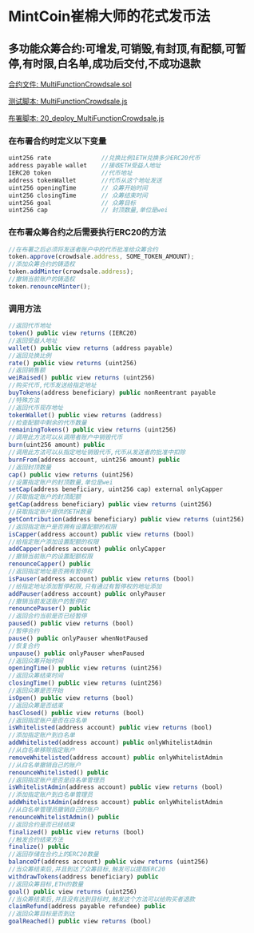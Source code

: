 # MintCoin崔棉大师的花式发币法

## 多功能众筹合约:可增发,可销毁,有封顶,有配额,可暂停,有时限,白名单,成功后交付,不成功退款

[合约文件: MultiFunctionCrowdsale.sol](https://github.com/thedownup/MintCoin/blob/master/contracts/Multi/MultiFunctionCrowdsale.sol)

[测试脚本: MultiFunctionCrowdsale.js](https://github.com/thedownup/MintCoin/blob/master/test/Multi/MultiFunctionCrowdsale.js)

[布署脚本: 20_deploy_MultiFunctionCrowdsale.js](https://github.com/thedownup/MintCoin/blob/master/migrations/20_deploy_MultiFunctionCrowdsale.js)

### 在布署合约时定义以下变量
```javascript
uint256 rate              //兑换比例1ETH兑换多少ERC20代币
address payable wallet    //接收ETH受益人地址
IERC20 token              //代币地址
address tokenWallet       //代币从这个地址发送
uint256 openingTime       // 众筹开始时间
uint256 closingTime       // 众筹结束时间
uint256 goal              // 众筹目标
uint256 cap               // 封顶数量,单位是wei
```
### 在布署众筹合约之后需要执行ERC20的方法
```javascript
//在布署之后必须将发送者账户中的代币批准给众筹合约
token.approve(crowdsale.address, SOME_TOKEN_AMOUNT);
//添加众筹合约的铸造权
token.addMinter(crowdsale.address);        
//撤销当前账户的铸造权
token.renounceMinter();  
```
### 调用方法
```javascript
//返回代币地址
token() public view returns (IERC20)          
//返回受益人地址              
wallet() public view returns (address payable)              
//返回兑换比例
rate() public view returns (uint256) 
//返回销售额
weiRaised() public view returns (uint256)         
//购买代币,代币发送给指定地址          
buyTokens(address beneficiary) public nonReentrant payable  
//特殊方法
//返回代币现存地址
tokenWallet() public view returns (address)                 
//检查配额中剩余的代币数量
remainingTokens() public view returns (uint256)   
//调用此方法可以从调用者账户中销毁代币
burn(uint256 amount) public 
//调用此方法可以从指定地址销毁代币,代币从发送者的批准中扣除
burnFrom(address account, uint256 amount) public 
//返回封顶数量
cap() public view returns (uint256)            
//设置指定账户的封顶数量,单位是wei
setCap(address beneficiary, uint256 cap) external onlyCapper
//获取指定账户的封顶配额
getCap(address beneficiary) public view returns (uint256)
//获取指定账户提供的ETH数量
getContribution(address beneficiary) public view returns (uint256)
//返回指定账户是否拥有设置配额的权限
isCapper(address account) public view returns (bool)
//给指定账户添加设置配额的权限
addCapper(address account) public onlyCapper
//撤销当前账户的设置配额权限
renounceCapper() public
//返回指定地址是否拥有暂停权 
isPauser(address account) public view returns (bool)       
//给指定地址添加暂停权限,只有通过有暂停权的地址添加
addPauser(address account) public onlyPauser              
//撤销当前发送账户的暂停权
renouncePauser() public        
//返回合约当前是否已经暂停                           
paused() public view returns (bool)                    
//暂停合约   
pause() public onlyPauser whenNotPaused         
//恢复合约          
unpause() public onlyPauser whenPaused                  
//返回众筹开始时间
openingTime() public view returns (uint256)
//返回众筹结束时间
closingTime() public view returns (uint256)
//返回众筹是否开始
isOpen() public view returns (bool)
//返回众筹是否结束
hasClosed() public view returns (bool)
//返回指定账户是否在白名单
isWhitelisted(address account) public view returns (bool)
//添加指定账户到白名单
addWhitelisted(address account) public onlyWhitelistAdmin
//从白名单移除指定账户
removeWhitelisted(address account) public onlyWhitelistAdmin
//从白名单撤销自己的账户
renounceWhitelisted() public
//返回指定账户是否是白名单管理员
isWhitelistAdmin(address account) public view returns (bool)
//添加指定账户到白名单管理员
addWhitelistAdmin(address account) public onlyWhitelistAdmin
//从白名单管理员撤销自己的账户
renounceWhitelistAdmin() public
//返回合约是否已经结束
finalized() public view returns (bool)
//触发合约结束方法
finalize() public
//返回存储在合约上的ERC20数量
balanceOf(address account) public view returns (uint256)
//当众筹结束后,并且到达了众筹目标,触发可以提取ERC20
withdrawTokens(address beneficiary) public
//返回众筹目标,ETH的数量
goal() public view returns (uint256)
//当众筹结束后,并且没有达到目标时,触发这个方法可以给购买者退款
claimRefund(address payable refundee) public
//返回众筹目标是否到达
goalReached() public view returns (bool)
```
